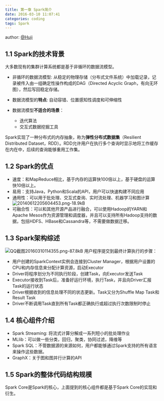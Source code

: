 ```yaml
---
title: 第一章 Spark简介
date: 2016-03-10 11:07:41
categories: coding
tags: Spark
---
```


author: [@Huji][1]

## 1.1 Spark的技术背景

大多数现有的集群计算系统都是基于非循环的数据流模型。

- 非循环的数据流模型: 从稳定的物理存储（分布式文件系统）中加载记录，记录被传入由一组确定性操作构成的DAG（Directed Acyclic Graph，有向无环图），然后写回稳定存储。

- 数据流模型的**特点**: 自动容错、位置感知性调度和可伸缩性

- 数据流模型**不适合的场景**：
    - 迭代算法
    - 交互式数据挖掘工具

Spark实现了一种分布式的内存抽象，称为**弹性分布式数据集**（Resilient Distributed Dataset，RDD）。RDD允许用户在执行多个查询时显示地将工作缓存在内在中，后续的查询能够重用工作集。

## 1.2 Spark的优点

- 速度：和MapReduce相比，基于内存的运算快100倍以上，基于硬盘的运算快10倍以上。
- 易用：支持Java，Python和Scala的API，用户可以快速构建不同应用
- 通用性：可以用于批处理、交互式查询、实时流处理、机器学习和图计算
![20140612205604453.png-18.9kB][2]
- 可融合性：可以和其他开源产品进行融合，可以使用Hadoop的YARN和Apache Mesos作为资源管理和调度器，并且可以支持所有Hadoop支持的数据，包括HDFS、HBase和Cassandra等，不需要做数据迁移。

## 1.3 Spark架构综述
![QQ截图20160310114355.png-87.8kB][3]
用户程序提交到最终计算执行的步骤：

- 用户创建的SparkContext实例会连接到Cluster Manager，根据用户设置的CPU和内存信息来分配计算资源，启动Executor
- Driver将程序划分为不同执行阶段，创建Task，向Executor发送Task
- Executor接收到Task后，准备好运行环境，执行Task，并且向Driver汇报Task的运行状态
- Driver根据收到的信息处理不同的状态更新。Task又分为Shuffle Map Task和Result Task
- Driver不断调用Task直到所有Task都正确执行或超过执行次数限制时停止

## 1.4 核心组件介绍
- Spark Streaming: 将流式计算分解成一系列短小的批处理作业
- MLlib：可以做一些分类，回归，聚类，协同过滤，降维等
- Spark SQL：不管数据源的来源如何，用户都能够通过Spark支持的所有语言来操作这些数据。
- GraphX：关于图和图并行计算的API

## 1.5 Spark的整体代码结构规模
Spark Core是Spark的核心，上面提到的核心组件都是基于Spark Core的实现和衍生。


  [1]: https://hujichn.github.io/
  [2]: http://static.zybuluo.com/huji/ap7dsrlwipub9co1iclun9w0/20140612205604453.png
  [3]: http://static.zybuluo.com/huji/p4ug5nlo0r7a651u84imfsry/QQ%E6%88%AA%E5%9B%BE20160310114355.png